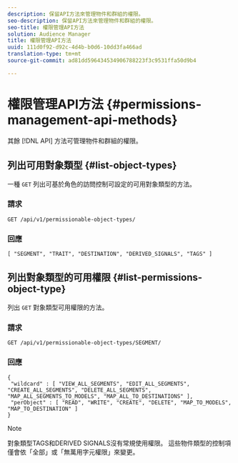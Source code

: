 ```yaml
---
description: 保留API方法來管理物件和群組的權限。
seo-description: 保留API方法來管理物件和群組的權限。
seo-title: 權限管理API方法
solution: Audience Manager
title: 權限管理API方法
uuid: 111d0f92-d92c-4d4b-b0d6-10dd3fa466ad
translation-type: tm+mt
source-git-commit: ad81dd596434534906788223f3c9531ffa50d9b4

---
```



# 權限管理API方法 {#permissions-management-api-methods}

其餘 [!DNL API] 方法可管理物件和群組的權限。

<!-- c_rest_api_perm_man.xml -->

## 列出可用對象類型 {#list-object-types}

一種 `GET` 列出可基於角色的訪問控制可設定的可用對象類型的方法。

<!-- r_rest_api_perm_list.xml -->

### 請求

`GET /api/v1/permissionable-object-types/`

### 回應

```
[ "SEGMENT", "TRAIT", "DESTINATION", "DERIVED_SIGNALS", "TAGS" ]
```

## 列出對象類型的可用權限 {#list-permissions-object-type}

列出 `GET` 對象類型可用權限的方法。

<!-- r_rest_api_perm_list_perms.xml -->

### 請求

`GET /api/v1/permissionable-object-types/SEGMENT/`

### 回應

```
{ 
 "wildcard" : [ "VIEW_ALL_SEGMENTS", "EDIT_ALL_SEGMENTS", "CREATE_ALL_SEGMENTS", "DELETE_ALL_SEGMENTS", "MAP_ALL_SEGMENTS_TO_MODELS", "MAP_ALL_TO_DESTINATIONS" ], 
 "perObject" : [ "READ", "WRITE", "CREATE", "DELETE", "MAP_TO_MODELS", "MAP_TO_DESTINATION" ]
}
```

>[!NOTE]
>
>對象類型TAGS和DERIVED SIGNALS沒有常規使用權限。 這些物件類型的控制項僅會依「全部」或「無萬用字元權限」來變更。
